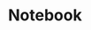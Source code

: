 ---
title: Notebook
layout: home

hero:
  name: "Roadmaps"
  text: "Guides & References"
  tagline: Step-by-Step Guides to My Ongoing Quests and Discoveries
  image:
    src: hero-roadmap.png
    alt: hero-image

features:
  - icon: 👨🏽‍🔬
    title: HomeLab Guides
    details: Talking about the movies that I happen to watch and how they made me feel/think
    link: /Roadmaps/HomeLab-Guides/
  - icon: ♾️
    title: DevOps Guides
    details: Its like Development and Operations together, really interesting, you gotta see it
    link: /Roadmaps/DevOps-Guides/
---